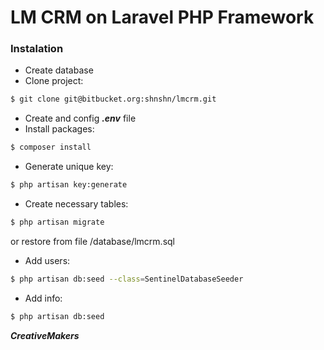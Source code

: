 # LM CRM on Laravel PHP Framework

### Instalation

* Create database
* Clone project:
```sh
$ git clone git@bitbucket.org:shnshn/lmcrm.git
```
* Create and config ***.env*** file
* Install packages:
```sh
$ composer install
```
* Generate unique key:
```sh
$ php artisan key:generate
```
* Create necessary tables:
```sh
$ php artisan migrate
```
or restore from file /database/lmcrm.sql
* Add users:
```sh
$ php artisan db:seed --class=SentinelDatabaseSeeder
```

* Add info:
```sh
$ php artisan db:seed
```

***CreativeMakers***
